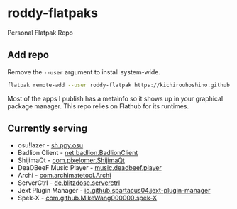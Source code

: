 # roddy-flatpaks
Personal Flatpak Repo

## Add repo
Remove the `--user` argument to install system-wide.
```bash
flatpak remote-add --user roddy-flatpak https://kichirouhoshino.github.io/roddy-flatpaks/index.flatpakrepo
```
Most of the apps I publish has a metainfo so it shows up in your graphical package manager. This repo relies on Flathub for its runtimes.

## Currently serving
- osu!lazer - [sh.ppy.osu](https://github.com/kichirouhoshino/sh.ppy.osu)
- Badlion Client - [net.badlion.BadlionClient](https://github.com/kichirouhoshino/BadlionClient-Flatpak)
- ShijimaQt - [com.pixelomer.ShijimaQt](https://github.com/kichirouhoshino/shijima-qt-flatpak)
- DeaDBeeF Music Player - [music.deadbeef.player](https://github.com/kichirouhoshino/deadbeef-flatpak)
- Archi - [com.archimatetool.Archi](https://github.com/kichirouhoshino/Archi-Flatpak)
- ServerCtrl - [de.blitzdose.serverctrl](https://github.com/kichirouhoshino/ServerCtrl-Flatpak)
- Jext Plugin Manager - [io.github.spartacus04.jext-plugin-manager](https://github.com/kichirouhoshino/jext-plugin-manager-Flatpak)
- Spek-X - [com.github.MikeWang000000.spek-X](https://github.com/kichirouhoshino/spek-X-Flatpak)
